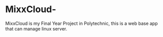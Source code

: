 # MixxCloud-
MixxCloud is my Final Year Project in Polytechnic, this is a web base app that can manage linux server.
